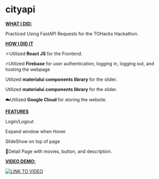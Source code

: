 # cityapi



<b><u> WHAT I DID:  </u></b>

Practiced Using FastAPI Requests for the TOHacks Hackathon.





<b><u> HOW I DID IT </u></b>

⚛️Utilized <b>React JS</b> for the Frontend.


🔥Utilized <b>Firebase</b> for user authentication, logging in, logging out, and hosting the webpage


Utilized <b> materialui components library </b> for the slider. 


Utilized <b> materialui components library </b> for the slider. 


☁️Utilized <b> Google Cloud </b> for storing the website. 



<b><u>FEATURES</u></b>


Login/Logout



Expand window when Hover



SlideShow on top of page



🎥Detail Page with movies, button, and description. 




<b><u> VIDEO DEMO: </u></b>


[![LINK TO VIDEO](https://img.youtube.com/vi/bpXGvAG4-HI/0.jpg)](https://www.youtube.com/watch?v=bpXGvAG4-HI)
